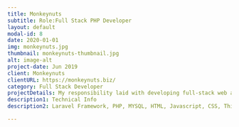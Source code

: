 ```yaml
---
title: Monkeynuts
subtitle: Role:Full Stack PHP Developer
layout: default
modal-id: 8
date: 2020-01-01
img: monkeynuts.jpg
thumbnail: monkeynuts-thumbnail.jpg
alt: image-alt
project-date: Jun 2019
client: Monkeynuts
clientURL: https://monkeynuts.biz/
category: Full Stack Developer
projectDetails: My responsibility laid with developing full-stack web application include design ux. 
description1: Technical Info
description2: Laravel Framework, PHP, MYSQL, HTML, Javascript, CSS, Third Party Libraries(Bootstrap, Datatable JQuery, Form Validation), Git, SSH, Jenkins

---
```

